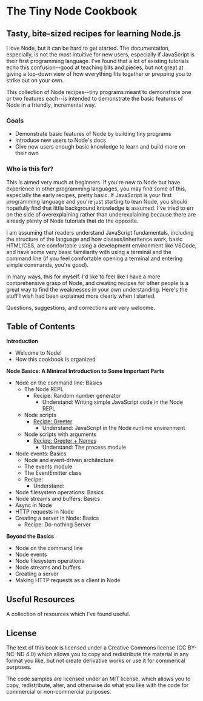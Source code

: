 # The Tiny Node Cookbook
## Tasty, bite-sized recipes for learning Node.js

I love Node, but it can be hard to get started. The documentation, especially, is not the most intuitive for new users, especially if JavaScript is their first programming language. I've found that a lot of existing tutorials echo this confusion--good at teaching bits and pieces, but not great at giving a top-down view of how everything fits together or prepping you to strike out on your own. 

This collection of Node recipes--tiny programs meant to demonstrate one or two features each--is intended to demonstrate the basic features of Node in a friendly, incremental way.

### Goals

* Demonstrate basic features of Node by building tiny programs
* Introduce new users to Node's docs
* Give new users enough basic knowledge to learn and build more on their own

### Who is this for?

This is aimed very much at beginners. If you're new to Node but have experience in other programming languages, you may find some of this, especially the early recipes, pretty basic. If JavaScript is your first programming language and you're just starting to lean Node, you should hopefully find that little background knowledge is assumed. I've tried to err on the side of overexplaining rather than underexplaining because there are already plenty of Node tutorials that do the opposite.

I am assuming that readers understand JavaScript fundamentals, including the structure of the language and how classes/inheritence work, basic HTML/CSS, are comfortable using a development environment like VSCode, and have some very basic familiarity with using a terminal and the command line (if you feel comfortable opening a terminal and entering simple commands, you're good).

In many ways, this for myself. I'd like to feel like I have a more comprehensive grasp of Node, and creating recipes for other people is a great way to find the weaknesses in your own understanding. Here's the stuff I wish had been explained more clearly when I started.

Questions, suggestions, and corrections are very welcome. 

## Table of Contents

**Introduction**

* Welcome to Node!
* How this cookbook is organized

**Node Basics: A Minimal Introduction to Some Important Parts**

* Node on the command line: Basics
    * The Node REPL
      * Recipe: Random number generator
         * Understand: Writing simple JavaScript code in the Node REPL
    * Node scripts
      * [Recipe: Greeter](https://github.com/bkager/Node-cookbook/blob/main/recipe-greeter.md)
        * Understand: JavaScript in the Node runtime environment  
    * Node scripts with arguments
      * [Recipe: Greeter + Names](https://github.com/bkager/Node-cookbook/blob/main/recipe-name-greeter.md)
        * Understand: The process module    
* Node events: Basics
  * Node and event-driven architecture
  * The events module
  * The EventEmitter class
  *  Recipe:
     * Understand:  
* Node filesystem operations: Basics
* Node streams and buffers: Basics
* Async in Node
* HTTP requests in Node
* Creating a server in Node: Basics
   * Recipe: Do-nothing Server    

**Beyond the Basics**

* Node on the command line
* Node events
* Node filesystem operations
* Node streams and buffers
* Creating a server
* Making HTTP requests as a client in Node

## Useful Resources

A collection of resources which I've found useful. 

## License

The text of this book is licensed under a Creative Commons license (CC BY-NC-ND 4.0) which allows you to copy and redistribute the material in any format you like, but not create derivative works or use it for commerical purposes.

The code samples are licensed under an MIT license, which allows you to copy, redistribute, alter, and otherwise do what you like with the code for commercial or non-commercial purposes. 
